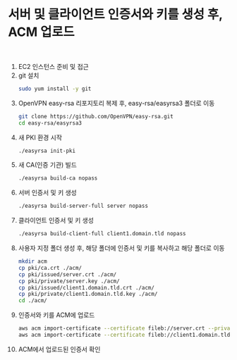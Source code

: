 # 서버 및 클라이언트 인증서와 키를 생성 후, ACM 업로드

<br/>

1. EC2 인스턴스 준비 및 접근
2. git 설치
    ```bash
    sudo yum install -y git
    ```
3. OpenVPN easy-rsa 리포지토리 복제 후, easy-rsa/easyrsa3 폴더로 이동
    ```bash
    git clone https://github.com/OpenVPN/easy-rsa.git
    cd easy-rsa/easyrsa3
    ```
4. 새 PKI 환경 시작
    ```bash
    ./easyrsa init-pki
    ```
5. 새 CA(인증 기관) 빌드
    ```bash
    ./easyrsa build-ca nopass
    ```
6. 서버 인증서 및 키 생성
    ```bash
    ./easyrsa build-server-full server nopass
    ```
7. 클라이언트 인증서 및 키 생성
    ```bash
    ./easyrsa build-client-full client1.domain.tld nopass
    ```
8. 사용자 지정 폴더 생성 후, 해당 폴더에 인증서 및 키를 복사하고 해당 폴더로 이동
    ```bash
    mkdir acm
    cp pki/ca.crt ./acm/
    cp pki/issued/server.crt ./acm/
    cp pki/private/server.key ./acm/
    cp pki/issued/client1.domain.tld.crt ./acm/
    cp pki/private/client1.domain.tld.key ./acm/
    cd ./acm/
    ```
9. 인증서와 키를 ACM에 업로드
    ```bash
    aws acm import-certificate --certificate fileb://server.crt --private-key fileb://server.key --certificate-chain fileb://ca.crt --region ap-northeast-2
    aws acm import-certificate --certificate fileb://client1.domain.tld.crt --private-key fileb://client1.domain.tld.key --certificate-chain fileb://ca.crt --region ap-northeast-2
    ```
10. ACM에서 업로드된 인증서 확인
